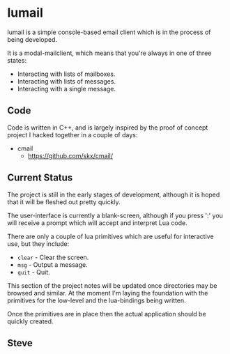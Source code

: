 lumail
======

lumail is a simple console-based email client which is in the process of being
developed.

It is a modal-mailclient, which means that you're always in one of three states:

* Interacting with lists of mailboxes.
* Interacting with lists of messages.
* Interacting with a single message.


Code
----

Code is written in C++, and is largely inspired by the proof of concept project
I hacked together in a couple of days:

* cmail
    * https://github.com/skx/cmail/


Current Status
--------------

The project is still in the early stages of development, although it is hoped
that it will be fleshed out pretty quickly.

The user-interface is currently a blank-screen, although if you press ':'
you will receive a prompt which will accept and interpret Lua code.

There are only a couple of lua primitives which are useful for interactive
use, but they include:

* `clear` - Clear the screen.
* `msg` - Output a message.
* `quit` - Quit.

This section of the project notes will be updated once directories may be browsed
and similar.  At the moment I'm laying the foundation with the primitives for
the low-level and the lua-bindings being written.

Once the primitives are in place then the actual application should be quickly
created.


Steve
--
